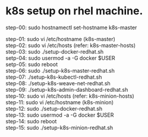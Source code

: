 # k8s setup on rhel machine.

step-00: sudo hostnamectl set-hostname k8s-master

step-01: sudo vi /etc/hostname (k8s-master)  
step-02: sudo vi /etc/hosts    (refer: k8s-master-hosts)  
step-03: sudo ./setup-docker-redhat.sh  
setp-04: sudo usermod -a -G docker $USER  
setp-05: sudo reboot  
step-06: sudo ./setup-k8s-master-redhat.sh  
step-07: ./setup-k8s-kubectl-redhat.sh  
step-08: ./setup-k8s-weave-net-redhat.sh  
step-09: ./setup-k8s-admin-dashboard-redhat.sh  
step-10: sudo vi /etc/hosts    (refer: k8s-minion-hosts)  
step-11: sudo vi /etc/hostname (k8s-minion)  
step-12: sudo ./setup-docker-redhat.sh  
step-13: sudo usermod -a -G docker $USER  
step-14: sudo reboot  
step-15: sudo ./setup-k8s-minion-redhat.sh
